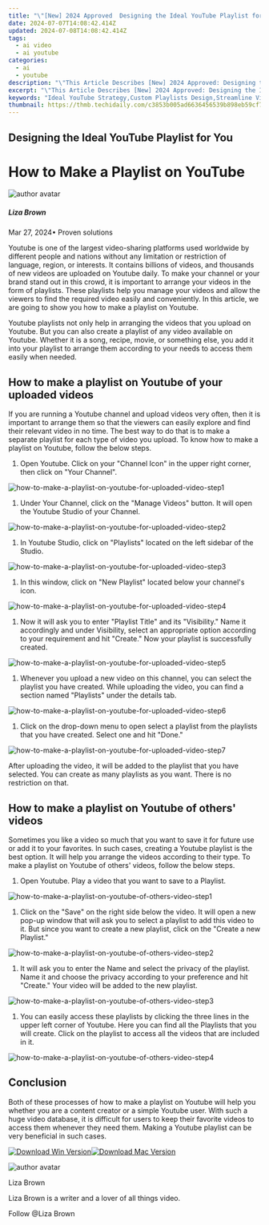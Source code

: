 ```yaml
---
title: "\"[New] 2024 Approved  Designing the Ideal YouTube Playlist for You\""
date: 2024-07-07T14:08:42.414Z
updated: 2024-07-08T14:08:42.414Z
tags:
  - ai video
  - ai youtube
categories:
  - ai
  - youtube
description: "\"This Article Describes [New] 2024 Approved: Designing the Ideal YouTube Playlist for You\""
excerpt: "\"This Article Describes [New] 2024 Approved: Designing the Ideal YouTube Playlist for You\""
keywords: "Ideal YouTube Strategy,Custom Playlists Design,Streamline Video Content,Curated Watch Lists,Tailored Viewing Sequence,Engaging Playlist Creation,Optimized Video Arrangement"
thumbnail: https://thmb.techidaily.com/c3853b005ad6636456539b898eb59cf75f875d556870e0b3c55b58ed003b40eb.jpg
---
```


## Designing the Ideal YouTube Playlist for You

# How to Make a Playlist on YouTube

![author avatar](https://lh5.googleusercontent.com/-AIMmjowaFs4/AAAAAAAAAAI/AAAAAAAAABc/Y5UmwDaI7HU/s250-c-k/photo.jpg)

##### Liza Brown

 Mar 27, 2024• Proven solutions

Youtube is one of the largest video-sharing platforms used worldwide by different people and nations without any limitation or restriction of language, region, or interests. It contains billions of videos, and thousands of new videos are uploaded on Youtube daily. To make your channel or your brand stand out in this crowd, it is important to arrange your videos in the form of playlists. These playlists help you manage your videos and allow the viewers to find the required video easily and conveniently. In this article, we are going to show you how to make a playlist on Youtube.

Youtube playlists not only help in arranging the videos that you upload on Youtube. But you can also create a playlist of any video available on Youtube. Whether it is a song, recipe, movie, or something else, you add it into your playlist to arrange them according to your needs to access them easily when needed.

## How to make a playlist on Youtube of your uploaded videos

If you are running a Youtube channel and upload videos very often, then it is important to arrange them so that the viewers can easily explore and find their relevant video in no time. The best way to do that is to make a separate playlist for each type of video you upload. To know how to make a playlist on Youtube, follow the below steps.

 1. Open Youtube. Click on your "Channel Icon" in the upper right corner, then click on "Your Channel".

![how-to-make-a-playlist-on-youtube-for-uploaded-video-step1](https://images.wondershare.com/how-to-make-a-playlist-on-youtube-for-uploaded-video-step1.jpg)

1. Under Your Channel, click on the "Manage Videos" button. It will open the Youtube Studio of your Channel.

![how-to-make-a-playlist-on-youtube-for-uploaded-video-step2](https://images.wondershare.com/filmora/article-images/how-to-make-a-playlist-on-youtube-for-uploaded-video-step2.jpg)

1. In Youtube Studio, click on "Playlists" located on the left sidebar of the Studio.

![how-to-make-a-playlist-on-youtube-for-uploaded-video-step3](https://images.wondershare.com/how-to-make-a-playlist-on-youtube-for-uploaded-video-step3.jpg)

1. In this window, click on "New Playlist" located below your channel's icon.

![how-to-make-a-playlist-on-youtube-for-uploaded-video-step4](https://images.wondershare.com/how-to-make-a-playlist-on-youtube-for-uploaded-video-step4.jpg)

1. Now it will ask you to enter "Playlist Title" and its "Visibility." Name it accordingly and under Visibility, select an appropriate option according to your requirement and hit "Create." Now your playlist is successfully created.

![how-to-make-a-playlist-on-youtube-for-uploaded-video-step5](https://images.wondershare.com/how-to-make-a-playlist-on-youtube-for-uploaded-video-step5.jpg)

1. Whenever you upload a new video on this channel, you can select the playlist you have created. While uploading the video, you can find a section named "Playlists" under the details tab.

![how-to-make-a-playlist-on-youtube-for-uploaded-video-step6](https://images.wondershare.com/how-to-make-a-playlist-on-youtube-for-uploaded-video-step6.jpg)

1. Click on the drop-down menu to open select a playlist from the playlists that you have created. Select one and hit "Done."

![how-to-make-a-playlist-on-youtube-for-uploaded-video-step7](https://images.wondershare.com/how-to-make-a-playlist-on-youtube-for-uploaded-video-step7.jpg)

After uploading the video, it will be added to the playlist that you have selected. You can create as many playlists as you want. There is no restriction on that.

## How to make a playlist on Youtube of others' videos

Sometimes you like a video so much that you want to save it for future use or add it to your favorites. In such cases, creating a Youtube playlist is the best option. It will help you arrange the videos according to their type. To make a playlist on Youtube of others' videos, follow the below steps.

1. Open Youtube. Play a video that you want to save to a Playlist.

![how-to-make-a-playlist-on-youtube-of-others-video-step1](https://images.wondershare.com/how-to-make-a-playlist-on-youtube-of-others-video-step1.jpg)

1. Click on the "Save" on the right side below the video. It will open a new pop-up window that will ask you to select a playlist to add this video to it. But since you want to create a new playlist, click on the "Create a new Playlist."

![how-to-make-a-playlist-on-youtube-of-others-video-step2](https://images.wondershare.com/how-to-make-a-playlist-on-youtube-of-others-video-step2.jpg)

1. It will ask you to enter the Name and select the privacy of the playlist. Name it and choose the privacy according to your preference and hit "Create." Your video will be added to the new playlist.

![how-to-make-a-playlist-on-youtube-of-others-video-step3](https://images.wondershare.com/how-to-make-a-playlist-on-youtube-of-others-video-step3.jpg)

1. You can easily access these playlists by clicking the three lines in the upper left corner of Youtube. Here you can find all the Playlists that you will create. Click on the playlist to access all the videos that are included in it.

![how-to-make-a-playlist-on-youtube-of-others-video-step4](https://images.wondershare.com/how-to-make-a-playlist-on-youtube-of-others-video-step4.jpg)

## Conclusion

Both of these processes of how to make a playlist on Youtube will help you whether you are a content creator or a simple Youtube user. With such a huge video database, it is difficult for users to keep their favorite videos to access them whenever they need them. Making a Youtube playlist can be very beneficial in such cases.

[![Download Win Version](https://images.wondershare.com/filmora/guide/download-btn-win.jpg)](https://tools.techidaily.com/wondershare/filmora/download/)[![Download Mac Version](https://images.wondershare.com/filmora/guide/download-btn-mac.jpg)](https://tools.techidaily.com/wondershare/filmora/download/)

![author avatar](https://lh5.googleusercontent.com/-AIMmjowaFs4/AAAAAAAAAAI/AAAAAAAAABc/Y5UmwDaI7HU/s250-c-k/photo.jpg)

Liza Brown

Liza Brown is a writer and a lover of all things video.

Follow @Liza Brown


<ins class="adsbygoogle"
     style="display:block"
     data-ad-format="autorelaxed"
     data-ad-client="ca-pub-7571918770474297"
     data-ad-slot="1223367746"></ins>



<ins class="adsbygoogle"
     style="display:block"
     data-ad-client="ca-pub-7571918770474297"
     data-ad-slot="8358498916"
     data-ad-format="auto"
     data-full-width-responsive="true"></ins>


